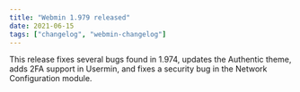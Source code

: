 ```yaml
---
title: "Webmin 1.979 released"
date: 2021-06-15
tags: ["changelog", "webmin-changelog"]
---
```


This release fixes several bugs found in 1.974, updates the Authentic theme, adds 2FA support in Usermin, and fixes a security bug in the Network Configuration module.
